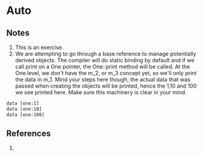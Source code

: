 # Auto

## Notes
1. This is an exercise.
2. We are attempting to go through a base reference to manage potentially derived objects. The compiler will do static binding by default and if we call print on a One pointer, the One::print method will be called. At the One level, we don't have the m_2, or m_3 concept yet, so we'll only print the data in m_1. Mind your steps here though, the actual data that was passed when creating the objects will be printed, hence the 1,10 and 100 we see printed here. Make sure this machinery is clear in your mind.

```txt
data [one:1]  
data [one:10] 
data [one:100]
```

## References

1. 

